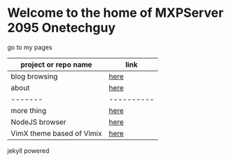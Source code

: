 # Welcome to the home of MXPServer 2095 Onetechguy

go to my pages

| project or repo name | link          |
| ------- | ------------------ |
| blog browsing | [here](blog.html) |
| about | [here](about.md) |
| -------| ----------|
| more thing   | [here](https://mxp2095onetechguy.github.io/files-of-files-repository/) |
| NodeJS browser | [here](https://mxp2095onetechguy.github.io/NodeJS-browser/) |
| VimX theme based of Vimix | [here](https://mxp2095onetechguy.github.io/VimX/) |



jekyll powered
